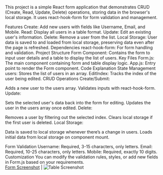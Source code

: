 This project is a simple React form application that demonstrates CRUD (Create, Read, Update, Delete) operations, storing data in the browser's local storage. It uses react-hook-form for form validation and management.

Features
Create: Add new users with fields like Username, Email, and Mobile.
Read: Display all users in a table format.
Update: Edit an existing user's information.
Delete: Remove a user from the list.
Local Storage: User data is saved to and loaded from local storage, preserving data even after the page is refreshed.
Dependencies
react-hook-form: For form handling and validation.
Project Structure
Form Component: Contains the form to input user details and a table to display the list of users.
Key Files
Form.js: The main component containing form and table display logic.
App.js: Entry point to render the Form component.
Code Explanation
State Management
users: Stores the list of users in an array.
EditIndex: Tracks the index of the user being edited.
CRUD Operations
Create/Submit:

Adds a new user to the users array.
Validates inputs with react-hook-form.
Update:

Sets the selected user's data back into the form for editing.
Updates the user in the users array once edited.
Delete:

Removes a user by filtering out the selected index.
Clears local storage if the first user is deleted.
Local Storage:

Data is saved to local storage whenever there’s a change in users.
Loads initial data from local storage on component mount.

Form Validation
Username: Required, 3-15 characters, only letters.
Email: Required, 10-25 characters, only letters.
Mobile: Required, exactly 10 digits.
Customization
You can modify the validation rules, styles, or add new fields in Form.js based on your requirements.
\
[Form Screenshot](./src/assets/img/back.png) | ![Table Screenshot](./images/table.png)
